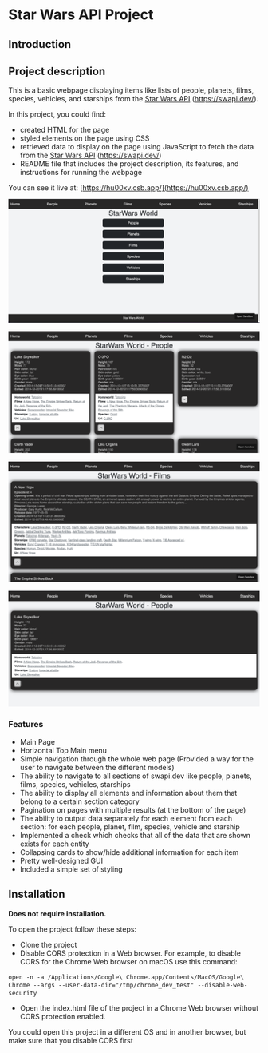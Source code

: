 # **Star Wars API Project**

## **Introduction**

## **Project description**

This is a basic webpage displaying items like lists of people, planets, films, species, vehicles, and starships from the [Star Wars API](https://swapi.dev/api/) (https://swapi.dev/). 

In this project, you could find:

* created HTML for the page
* styled elements on the page using CSS
* retrieved data to display on the page using JavaScript to fetch the data from the [Star Wars API](https://swapi.dev/api/) (https://swapi.dev/)
* README file that includes the project description, its features, and instructions for running the webpage

You can see it live at: [https://hu00xv.csb.app/](https://hu00xv.csb.app/)

![alt_text](images/image1.png "image_tooltip")

![alt_text](images/image2.png "image_tooltip")

![alt_text](images/image3.png "image_tooltip")

![alt_text](images/image4.png "image_tooltip")

### **Features**

* Main Page
* Horizontal Top Main menu
* Simple navigation through the whole web page (Provided a way for the user to navigate between the different models)
* The ability to navigate to all sections of swapi.dev like people, planets, films, species, vehicles, starships 
* The ability to display all elements and information about them that belong to a certain section category 
* Pagination on pages with multiple results (at the bottom of the page)
* The ability to output data separately for each element from each section: for each people, planet, film, species, vehicle and starship
* Implemented a check which checks that all of the data that are shown exists for each entity
* Collapsing cards to show/hide additional information for each item
* Pretty well-designed GUI
* Included a simple set of styling 

## **Installation**
**Does not require installation.**

To open the project follow these steps: 
* Clone the project
* Disable CORS protection in a Web browser. For example, to disable CORS for the Chrome Web browser on macOS use this command:
```
open -n -a /Applications/Google\ Chrome.app/Contents/MacOS/Google\ Chrome --args --user-data-dir="/tmp/chrome_dev_test" --disable-web-security
```
* Open the index.html file of the project in a Chrome Web browser without CORS protection enabled.

You could open this project in a different OS and in another browser, but make sure that you disable CORS first
